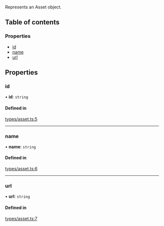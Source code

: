 Represents an Asset object.

## Table of contents

### Properties

- [id](AssetResponse.md#id)
- [name](AssetResponse.md#name)
- [url](AssetResponse.md#url)

## Properties

### id

• **id**: `string`

#### Defined in

[types/asset.ts:5](https://github.com/Prove-Anything/smartlinks/blob/54a929dabe2ef3c5f4a5a559c656ea584231138a/src/types/asset.ts#L5)

___

### name

• **name**: `string`

#### Defined in

[types/asset.ts:6](https://github.com/Prove-Anything/smartlinks/blob/54a929dabe2ef3c5f4a5a559c656ea584231138a/src/types/asset.ts#L6)

___

### url

• **url**: `string`

#### Defined in

[types/asset.ts:7](https://github.com/Prove-Anything/smartlinks/blob/54a929dabe2ef3c5f4a5a559c656ea584231138a/src/types/asset.ts#L7)

